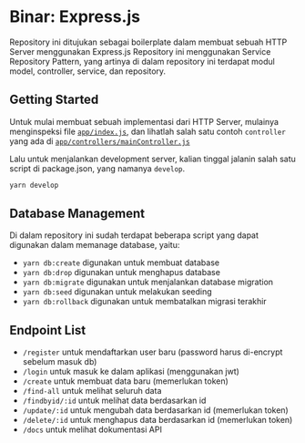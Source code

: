 # Binar: Express.js

Repository ini ditujukan sebagai boilerplate dalam membuat sebuah HTTP Server menggunakan Express.js
Repository ini menggunakan Service Repository Pattern, yang artinya di dalam repository ini terdapat modul model, controller, service, dan repository.

## Getting Started

Untuk mulai membuat sebuah implementasi dari HTTP Server, mulainya menginspeksi file [`app/index.js`](./app/index.js), dan lihatlah salah satu contoh `controller` yang ada di [`app/controllers/mainController.js`](./app/controllers/mainController.js)

Lalu untuk menjalankan development server, kalian tinggal jalanin salah satu script di package.json, yang namanya `develop`.

```sh
yarn develop
```

## Database Management

Di dalam repository ini sudah terdapat beberapa script yang dapat digunakan dalam memanage database, yaitu:

- `yarn db:create` digunakan untuk membuat database
- `yarn db:drop` digunakan untuk menghapus database
- `yarn db:migrate` digunakan untuk menjalankan database migration
- `yarn db:seed` digunakan untuk melakukan seeding
- `yarn db:rollback` digunakan untuk membatalkan migrasi terakhir

## Endpoint List

- `/register` untuk mendaftarkan user baru (password harus di-encrypt sebelum masuk db)
- `/login` untuk masuk ke dalam aplikasi (menggunakan jwt)
- `/create` untuk membuat data baru (memerlukan token)
- `/find-all` untuk melihat seluruh data
- `/findbyid/:id` untuk melihat data berdasarkan id
- `/update/:id` untuk mengubah data berdasarkan id (memerlukan token)
- `/delete/:id` untuk menghapus data berdasarkan id (memerlukan token)
- `/docs` untuk melihat dokumentasi API  
